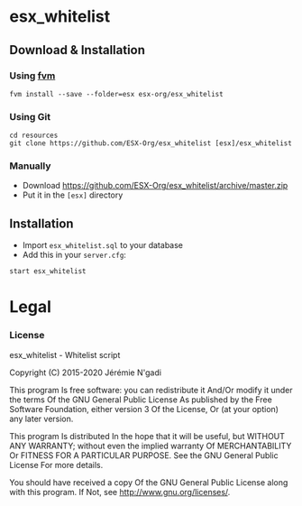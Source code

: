 # esx_whitelist

## Download & Installation

### Using [fvm](https://github.com/qlaffont/fvm-installer)
```
fvm install --save --folder=esx esx-org/esx_whitelist
```

### Using Git
```
cd resources
git clone https://github.com/ESX-Org/esx_whitelist [esx]/esx_whitelist
```

### Manually
- Download https://github.com/ESX-Org/esx_whitelist/archive/master.zip
- Put it in the `[esx]` directory

## Installation
- Import `esx_whitelist.sql` to your database
- Add this in your `server.cfg`:

```
start esx_whitelist
```

# Legal
### License
esx_whitelist - Whitelist script

Copyright (C) 2015-2020 Jérémie N'gadi

This program Is free software: you can redistribute it And/Or modify it under the terms Of the GNU General Public License As published by the Free Software Foundation, either version 3 Of the License, Or (at your option) any later version.

This program Is distributed In the hope that it will be useful, but WITHOUT ANY WARRANTY; without even the implied warranty Of MERCHANTABILITY Or FITNESS FOR A PARTICULAR PURPOSE. See the GNU General Public License For more details.

You should have received a copy Of the GNU General Public License along with this program. If Not, see http://www.gnu.org/licenses/.